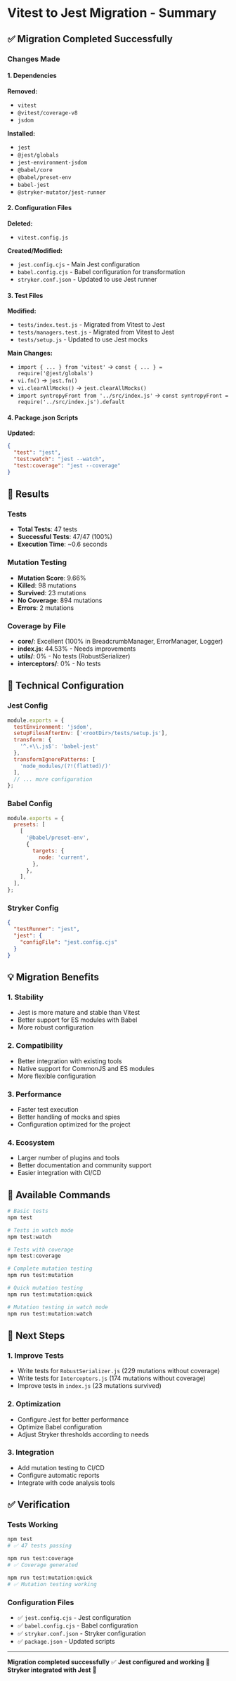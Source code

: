 # Vitest to Jest Migration - Summary

## ✅ Migration Completed Successfully

### Changes Made

#### 1. Dependencies
**Removed:**
- `vitest`
- `@vitest/coverage-v8`
- `jsdom`

**Installed:**
- `jest`
- `@jest/globals`
- `jest-environment-jsdom`
- `@babel/core`
- `@babel/preset-env`
- `babel-jest`
- `@stryker-mutator/jest-runner`

#### 2. Configuration Files
**Deleted:**
- `vitest.config.js`

**Created/Modified:**
- `jest.config.cjs` - Main Jest configuration
- `babel.config.cjs` - Babel configuration for transformation
- `stryker.conf.json` - Updated to use Jest runner

#### 3. Test Files
**Modified:**
- `tests/index.test.js` - Migrated from Vitest to Jest
- `tests/managers.test.js` - Migrated from Vitest to Jest
- `tests/setup.js` - Updated to use Jest mocks

**Main Changes:**
- `import { ... } from 'vitest'` → `const { ... } = require('@jest/globals')`
- `vi.fn()` → `jest.fn()`
- `vi.clearAllMocks()` → `jest.clearAllMocks()`
- `import syntropyFront from '../src/index.js'` → `const syntropyFront = require('../src/index.js').default`

#### 4. Package.json Scripts
**Updated:**
```json
{
  "test": "jest",
  "test:watch": "jest --watch",
  "test:coverage": "jest --coverage"
}
```

## 🎯 Results

### Tests
- **Total Tests**: 47 tests
- **Successful Tests**: 47/47 (100%)
- **Execution Time**: ~0.6 seconds

### Mutation Testing
- **Mutation Score**: 9.66%
- **Killed**: 98 mutations
- **Survived**: 23 mutations
- **No Coverage**: 894 mutations
- **Errors**: 2 mutations

### Coverage by File
- **core/**: Excellent (100% in BreadcrumbManager, ErrorManager, Logger)
- **index.js**: 44.53% - Needs improvements
- **utils/**: 0% - No tests (RobustSerializer)
- **interceptors/**: 0% - No tests

## 🔧 Technical Configuration

### Jest Config
```javascript
module.exports = {
  testEnvironment: 'jsdom',
  setupFilesAfterEnv: ['<rootDir>/tests/setup.js'],
  transform: {
    '^.+\\.js$': 'babel-jest'
  },
  transformIgnorePatterns: [
    'node_modules/(?!(flatted)/)'
  ],
  // ... more configuration
};
```

### Babel Config
```javascript
module.exports = {
  presets: [
    [
      '@babel/preset-env',
      {
        targets: {
          node: 'current',
        },
      },
    ],
  ],
};
```

### Stryker Config
```json
{
  "testRunner": "jest",
  "jest": {
    "configFile": "jest.config.cjs"
  }
}
```

## 💡 Migration Benefits

### 1. Stability
- Jest is more mature and stable than Vitest
- Better support for ES modules with Babel
- More robust configuration

### 2. Compatibility
- Better integration with existing tools
- Native support for CommonJS and ES modules
- More flexible configuration

### 3. Performance
- Faster test execution
- Better handling of mocks and spies
- Configuration optimized for the project

### 4. Ecosystem
- Larger number of plugins and tools
- Better documentation and community support
- Easier integration with CI/CD

## 🚀 Available Commands

```bash
# Basic tests
npm test

# Tests in watch mode
npm test:watch

# Tests with coverage
npm test:coverage

# Complete mutation testing
npm run test:mutation

# Quick mutation testing
npm run test:mutation:quick

# Mutation testing in watch mode
npm run test:mutation:watch
```

## 🎯 Next Steps

### 1. Improve Tests
- Write tests for `RobustSerializer.js` (229 mutations without coverage)
- Write tests for `Interceptors.js` (174 mutations without coverage)
- Improve tests in `index.js` (23 mutations survived)

### 2. Optimization
- Configure Jest for better performance
- Optimize Babel configuration
- Adjust Stryker thresholds according to needs

### 3. Integration
- Add mutation testing to CI/CD
- Configure automatic reports
- Integrate with code analysis tools

## ✅ Verification

### Tests Working
```bash
npm test
# ✅ 47 tests passing

npm run test:coverage
# ✅ Coverage generated

npm run test:mutation:quick
# ✅ Mutation testing working
```

### Configuration Files
- ✅ `jest.config.cjs` - Jest configuration
- ✅ `babel.config.cjs` - Babel configuration
- ✅ `stryker.conf.json` - Stryker configuration
- ✅ `package.json` - Updated scripts

---

**Migration completed successfully** ✅
**Jest configured and working** 🎯
**Stryker integrated with Jest** 🧬 